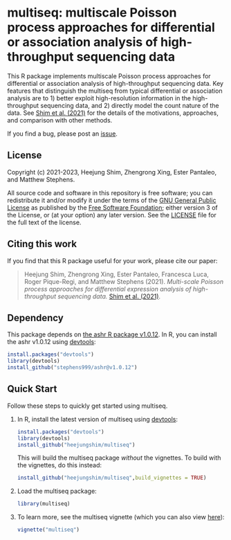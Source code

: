 # multiseq: multiscale Poisson process approaches for differential or association analysis of high-throughput sequencing data

This R package implements multiscale Poisson process approaches for differential or association analysis of high-throughput sequencing data. Key features that distinguish the multiseq from typical differential or association analysis are to 1) better exploit high-resolution information in the high-throughput sequencing data, and 2) directly model the count nature of the data. See [Shim et al. (2021)][multiseq-arxiv] for the details of the motivations, approaches, and comparison with other methods. 

If you find a bug, please post an [issue][issues].

## License

Copyright (c) 2021-2023, Heejung Shim, Zhengrong Xing, Ester Pantaleo, and Matthew Stephens.

All source code and software in this repository is free software; you
can redistribute it and/or modify it under the terms of the
[GNU General Public License][gpl] as published by the
[Free Software Foundation][fsf]; either version 3 of the License, or
(at your option) any later version. See the [LICENSE](LICENSE) file
for the full text of the license.

## Citing this work

If you find that this R package useful for your work, please cite our
paper:

> Heejung Shim, Zhengrong Xing, Ester Pantaleo, Francesca Luca, Roger 
> Pique-Regi, and Matthew Stephens (2021). *Multi-scale Poisson process 
> approaches for differential expression analysis of high-throughput 
> sequencing data.* [Shim et al. (2021)][multiseq-arxiv].


## Dependency

This package depends on [the ashr R package v1.0.12](https://github.com/stephens999/ashr/releases/tag/v1.0.12). In R, you can install the ashr v1.0.12 using [devtools][devtools]:

   ```R
   install.packages("devtools")
   library(devtools)
   install_github("stephens999/ashr@v1.0.12")
   ```

## Quick Start

Follow these steps to quickly get started using multiseq.

1. In R, install the latest version of multiseq using [devtools][devtools]:

   ```R
   install.packages("devtools")
   library(devtools)
   install_github("heejungshim/multiseq")
   ```

   This will build the multiseq package *without* the vignettes. To
   build with the vignettes, do this instead:

   ```R
   install_github("heejungshim/multiseq",build_vignettes = TRUE)
   ```
   
2. Load the multiseq package:

   ```R
   library(multiseq)
   ```
   
3. To learn more, see the multiseq vignette
   (which you can also view [here][multiseq-web]):

   ```R
   vignette("multiseq")
   ```
   
[multiseq-arxiv]: XXX
[issues]: https://github.com/heejungshim/multiseq/issues
[gpl]: http://www.gnu.org/licenses/gpl.html
[fsf]: https://www.fsf.org
[multiseq-web]: https://heejungshim.github.io/multiseq
[devtools]: https://github.com/r-lib/devtools

